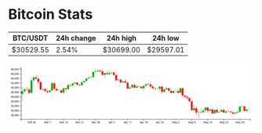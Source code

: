 # Bitcoin Stats

BTC/USDT|24h change|24h high|24h low|
|---|---|---|---|
|$30529.55|2.54%|$30699.00|$29597.01|

<img src="./chart.svg">
